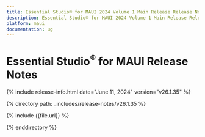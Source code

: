 ```yaml
---
title: Essential Studio® for MAUI 2024 Volume 1 Main Release Release Notes  
description: Essential Studio® for MAUI 2024 Volume 1 Main Release Release Notes  
platform: maui
documentation: ug
---
```


# Essential Studio<sup>®</sup> for MAUI  Release Notes  

{% include release-info.html date="June 11, 2024"  version="v26.1.35" %}

{% directory path: _includes/release-notes/v26.1.35 %}

{% include {{file.url}} %}

{% enddirectory %}

